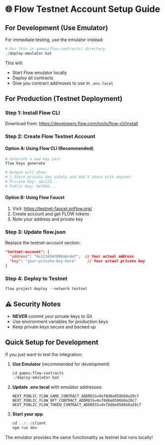 # 🌐 Flow Testnet Account Setup Guide

## For Development (Use Emulator)
For immediate testing, use the emulator instead:

```powershell
# Run this in games/flow-contracts/ directory
./deploy-emulator.bat
```

This will:
- Start Flow emulator locally
- Deploy all contracts 
- Give you contract addresses to use in `.env.local`

## For Production (Testnet Deployment)

### Step 1: Install Flow CLI
Download from: https://developers.flow.com/tools/flow-cli/install

### Step 2: Create Flow Testnet Account

#### Option A: Using Flow CLI (Recommended)
```powershell
# Generate a new key pair
flow keys generate

# Output will show:
# 🔴 Store private key safely and don't share with anyone! 
# Private Key: abc123...
# Public Key: def456...
```

#### Option B: Using Flow Faucet
1. Visit: https://testnet-faucet.onflow.org/
2. Create account and get FLOW tokens
3. Note your address and private key

### Step 3: Update flow.json
Replace the testnet-account section:

```json
"testnet-account": {
  "address": "0x1234567890abcdef",  // Your actual address
  "key": "your-private-key-here"     // Your actual private key  
}
```

### Step 4: Deploy to Testnet
```powershell
flow project deploy --network testnet
```

## ⚠️ Security Notes
- **NEVER** commit your private keys to Git
- Use environment variables for production keys
- Keep private keys secure and backed up

## Quick Setup for Development
If you just want to test the integration:

1. **Use Emulator** (recommended for development)
   ```powershell
   cd games/flow-contracts
   ./deploy-emulator.bat
   ```

2. **Update .env.local** with emulator addresses:
   ```env
   NEXT_PUBLIC_FLOW_GAME_CONTRACT_ADDRESS=0xf8d6e0586b0a20c7
   NEXT_PUBLIC_FLOW_NFT_CONTRACT_ADDRESS=0xf8d6e0586b0a20c7
   NEXT_PUBLIC_FLOW_TOKEN_CONTRACT_ADDRESS=0xf8d6e0586b0a20c7
   ```

3. **Start your app**:
   ```powershell
   cd ../../client
   npm run dev
   ```

The emulator provides the same functionality as testnet but runs locally!
